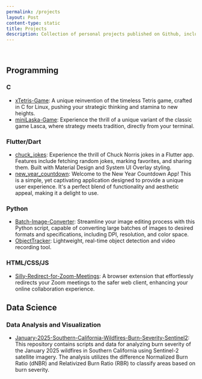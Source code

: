```yaml
---
permalink: /projects
layout: Post
content-type: static
title: Projects
description: Collection of personal projects published on Github, including CLI-based games, image conversion tool, and more. This webpage provides links to each project.
---
```


<br>

## Programming

### C

- [xTetris-Game](https://github.com/EdoardoTosin/xTetris-Game): A unique reinvention of the timeless Tetris game, crafted in C for Linux, pushing your strategic thinking and stamina to new heights.
- [miniLaska-Game](https://github.com/EdoardoTosin/miniLaska-Game): Experience the thrill of a unique variant of the classic game Lasca, where strategy meets tradition, directly from your terminal.

### Flutter/Dart

- [chuck\_jokes](https://github.com/EdoardoTosin/chuck_jokes): Experience the thrill of Chuck Norris jokes in a Flutter app. Features include fetching random jokes, marking favorites, and sharing them. Built with Material Design and System UI Overlay styling.
- [new\_year\_countdown](https://github.com/EdoardoTosin/new_year_countdown): Welcome to the New Year Countdown App! This is a simple, yet captivating application designed to provide a unique user experience. It's a perfect blend of functionality and aesthetic appeal, making it a delight to use.

### Python

- [Batch-Image-Converter](https://github.com/EdoardoTosin/Batch-Image-Converter): Streamline your image editing process with this Python script, capable of converting large batches of images to desired formats and specifications, including DPI, resolution, and color space.
- [ObjectTracker](https://github.com/EdoardoTosin/ObjectTracker): Lightweight, real-time object detection and video recording tool.

### HTML/CSS/JS

- [Silly-Redirect-for-Zoom-Meetings](https://github.com/EdoardoTosin/Silly-Redirect-for-Zoom-Meetings): A browser extension that effortlessly redirects your Zoom meetings to the safer web client, enhancing your online collaboration experience.

## Data Science

### Data Analysis and Visualization

- [January-2025-Southern-California-Wildfires-Burn-Severity-Sentinel2](https://github.com/EdoardoTosin/January-2025-Southern-California-Wildfires-Burn-Severity-Sentinel2): This repository contains scripts and data for analyzing burn severity of the January 2025 wildfires in Southern California using Sentinel-2 satellite imagery. The analysis utilizes the difference Normalized Burn Ratio (dNBR) and Relativized Burn Ratio (RBR) to classify areas based on burn severity.
